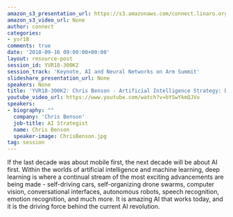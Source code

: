 ```yaml
---
amazon_s3_presentation_url: https://s3.amazonaws.com/connect.linaro.org/yvr18/presentations/yvr18-300k2.pdf
amazon_s3_video_url: None
author: connect
categories:
- yvr18
comments: true
date: '2018-09-16 09:00:00+00:00'
layout: resource-post
session_id: YVR18-300K2
session_track: 'Keynote, AI and Neural Networks on Arm Summit'
slideshare_presentation_url: None
speakers: None
title: 'YVR18-300K2: Chris Benson - Artificial Intelligence Strategy: Digital Transformation Through Deep Learning'
youtube_video_url: https://www.youtube.com/watch?v=bYSwYkmQJVo
speakers:
- biography: ""
  company: 'Chris Benson'
  job-title: AI Strategist
  name: Chris Benson
  speaker-image: ChrisBenson.jpg
tag: session
---
```

If the last decade was about mobile first, the next decade will be about AI first. Within the worlds of artificial intelligence and machine learning, deep learning is where a continual stream of the most exciting advancements are being made - self-driving cars, self-organizing drone swarms, computer vision, conversational interfaces, autonomous robots, speech recognition, emotion recognition, and much more. It is amazing AI that works today, and it is the driving force behind the current AI revolution.
